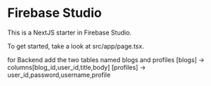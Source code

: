 # Firebase Studio

This is a NextJS starter in Firebase Studio.

To get started, take a look at src/app/page.tsx.


for Backend add the two tables named blogs and profiles 
[blogs] -> columns[blog_id,user_id,title,body]
[profiles] -> user_id,password,username,profile
